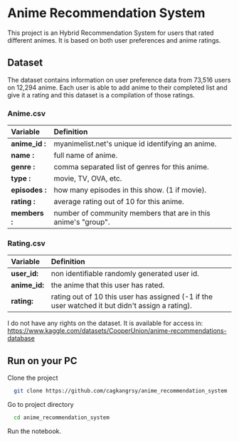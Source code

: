 # Anime Recommendation System

This project is an Hybrid Recommendation System for users that rated different animes. It is based on both user preferences and anime ratings.


## Dataset 
The dataset contains information on user preference data from 73,516 users on 12,294 anime. Each user is able to add anime to their completed list and give it a rating and this dataset is a compilation of those ratings.
### Anime.csv

| **Variable** | **Definition** |
| :-------- | :------- |
| **anime_id :** | myanimelist.net's unique id identifying an anime. |
| **name :** | full name of anime. |
| **genre :** | comma separated list of genres for this anime. |
| **type :** | movie, TV, OVA, etc. |
| **episodes :** | how many episodes in this show. (1 if movie). |
| **rating :** | average rating out of 10 for this anime. |
| **members :** | number of community members that are in this anime's "group". |

### Rating.csv

| **Variable** | **Definition** |
| :-------- | :------- | 
| **user_id:** | non identifiable randomly generated user id. |
| **anime_id:** | the anime that this user has rated. |
| **rating:** | rating out of 10 this user has assigned (-1 if the user watched it but didn't assign a rating). |

I do not have any rights on the dataset. It is available for access in:  
https://www.kaggle.com/datasets/CooperUnion/anime-recommendations-database

## Run on your PC

Clone the project

```bash
  git clone https://github.com/cagkangrsy/anime_recommendation_system
```

Go to project directory

```bash
  cd anime_recommendation_system
```

Run the notebook.





  
